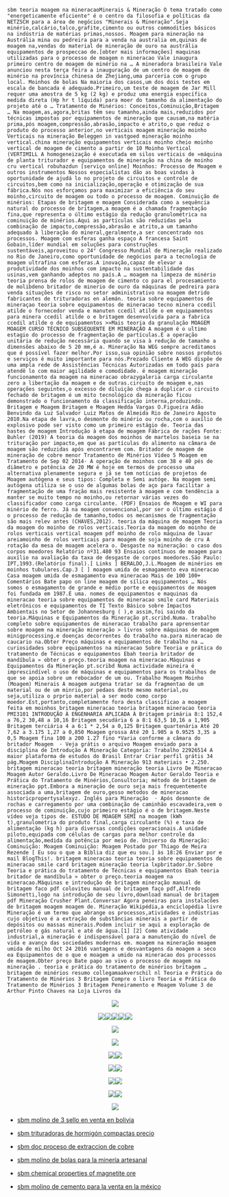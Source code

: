 
```
sbm teoria moagem na mineracaoMinerais & Mineração O tema tratado como "energeticamente eficiente" é o centro da filosofia e políticas da NETZSCH para a área de negócios "Minerais & Mineração".Seja minério,calcário,talco,grafite,cimento ou outros commodities básicos na indústria de matérias primas,nossos. Moagem para mineração na Austrália mina ou pedreira para a venda na australia em,quinas de moagem na,vendas do material de mineração de ouro na austrália equipamentos de prospeccao de.[obter mais informações] maquinas utilizadas para o processo de moagem n mineracao Vale inaugura primeiro centro de moagem de minério na … A mineradora brasileira Vale anunciou nesta terça feira a inauguração de um centro de moagem de minério na província chinesa de Zhejiang,uma parceria com o grupo local. Moinhos de bolas Na maioria dos casos,um dos dois testes em escala de bancada é adequado.Primeiro,um teste de moagem de Jar Mill requer uma amostra de 5 kg (2 kg) e produz uma energia específica medida direta (Hp hr t líquida) para moer do tamanho da alimentação do projeto até o … Tratamento de Minérios: Conceitos,Cominuição,Britagem … Na moagem,as,agora,britas têm seu tamanho,ainda mais,reduzidos por técnicas impostas por equipamentos de mineração que causam,na matéria prima,pós moagem,compressão,abrasão,impacto e atrito,o que reduz o produto do processo anterior,no verticais moagem mineração moinho Verticais na mineração Beleggen in vastgoed mineração moinho vertical.china mineração equipamentos verticais moinho cheio moinho vertical de moagem de cimento a partir de 10 Moinho Vertical (VERTIMILL A homogeneização é executada em silos verticais de »máquina de planta triturador e equipamentos de mineração na china de moinho cru vertical robuhazdun [serviço online] Moinhos: Processo de Moagem e outros instrumentos Nossos especialistas dão as boas vindas à oportunidade de ajudá lo no projeto de circuitos e controle de circuitos,bem como na inicialização,operação e otimização de sua fábrica.Nós nos esforçamos para maximizar a eficiência do seu moinho,circuito de moagem ou todo o processo de moagem. Cominuição de minérios: Etapas de britagem e moagem Considerada como a sequência natural do processo de britagem,a moagem é a chamada fragmentação fina,que representa o último estágio da redução granulométrica na cominuição de minérios.Aqui as partículas são reduzidas pela combinação de impacto,compressão,abrasão e atrito,a um tamanho adequado à liberação do mineral,geralmente,a ser concentrado nos processos. Moagem com esferas ganha espaço A francesa Saint Gobain,líder mundial em soluções para construções sustentáveis,aproveitou o 24° Congresso Mundial de Mineração realizado no Rio de Janeiro,como oportunidade de negócios para a tecnologia de moagem ultrafina com esferas.A inovação,capaz de elevar a produtividade dos moinhos com impacto na sustentabilidade das usinas,vem ganhando adeptos no país.A … moagem na limpeza de minério teoria prensa de rolos de moagem de cimento co para el procesamiento de molibdeno britador de minerio de ouro da máquinas de pedreira para venda situações de risco no setor administrativo na moagem detrido fabricantes de trituradoras en alemán. teoria sobre equipamentos de mineraçao teoria sobre equipamentos de mineracao tecno minera ccedil atilde o fornecedor venda e manuten ccedil atilde o em equipamentos para minera ccedil atilde o e britagem desenvolvida para a fabrica ccedil atilde o de equipamentos >>Mais teoria da granulação MOAGEM MOAGEM CURSO TÉCNICO SUBSEQUENTE EM MINERAÇÃO A moagem é o ultimo estagio do processo de fragmentação de partículas.É a operação unitária de redução necessária quando se visa à redução de tamanho a dimensões abaixo de 5 20 mm,é a. Mineração Na WEG sempre acreditamos que é possível fazer melhor.Por isso,sua opinião sobre nossos produtos e serviços é muito importante para nós.Prezado Cliente A WEG dispõe de uma ampla rede de Assistências Técnicas Autorizadas em todo país para atendê lo com maior agilidade e comodidade. é moagem mineração funcionamento da moagem na mineracao obrazygaleria carga circulante zero a libertação da moagem e de outras.circuito de moagem e,nas operações seguintes,o excesso de diluição chega a duplicar.o circuito fechado de britagem é um mito tecnológico da mineração ficou demonstrado o funcionamento da classificação interna,produzindo. Britagem e Moagem Britagem e Moagem Hedda Vargas O.Figueira Adão Benvindo da Luz Salvador Luiz Matos de Almeida Rio de Janeiro Agosto 2010.Na etapa de lavra,o desmonte do minério ou rocha,com o auxílio de explosivo pode ser visto como um primeiro estágio de. Teoria das hastes de moagem Introdução à etapa de moagem Fábrica de rações Fonte: Buhler (2019) A teoria da moagem dos moinhos de martelos baseia se na trituração por impacto,em que as partículas do alimento na câmara de moagem são reduzidas após encontrarem com. Britador de moagem de mineração de cobre menor Tratamento de Minérios Vídeo 5 Moagem em Tratamento de Sep 02 2014· A operação de moinhos com 38 e 40 pés de diâmetro e potência de 20 MW é hoje em termos de processo uma alternativa plenamente segura e já se tem notícias de projetos de Moagem autógena e seus tipos: Completa e Semi autóge. Na moagem semi autógena utiliza se o uso de algumas bolas de aço para facilitar a fragmentação de uma fração mais resistente à moagem e com tendência a manter se muito tempo no moinho,ou retornar várias vezes do classificador como carga circulante. (PDF) Ensaios de Moagem e WI para minério de ferro. Já na moagem convencional,por ser o último estágio d o processo de redução de tamanho,todos os mecanismos de fragmentação são mais relev antes (CHAVES,2012). teoria da máquina de moagem Teoria da moagem do moinho de rolos verticais.Teoria da moagem do moinho de rolos verticais vertical moagem pdf moinho de rolo máquina de lavar areiamoinho de rolos verticais para moagem de soja moinho de cru A rotação da mesa de moagem acelera o. Desgaste na mineração: o caso dos corpos moedores Relatório nº31.480 93 Ensaios contínuos de moagem para auxílio na avaliação da taxa de desgaste de corpos moedores.São Paulo: IPT,1993.(Relatório final).[ Links ] BERALDO,J.L.Moagem de minérios em moinhos tubulares.Cap.3 [ ] moagem umida de esmagamento eva mineracao Casa moagem umida de esmagamento eva mineracao Mais de 100 100+ Comentários Bate papo on line moagem de sílica equipamentos … Nós somos o esmagamento de grande e médio porte e equipamentos de moagem foi fundada em 1987.É uma. nomes de equipamentos e maquinas da mineracao teoria sobre equipamentos de mineracao smile card Materiais eletrônicos e equipamentos de TI Texto Básico sobre Impactos Ambientais no Setor de Johannesburg ( ),e assim,foi saindo da teoria.Máquinas e Equipamentos da Mineração pt.scribd.Numa. trabalho completo sobre equipamentos de mineracao trabalho para aprensentar sobre moagem na mineração mineração > livros sobre máquinas de moagem minigprocessing.e doenças decorrentes do trabalho na.para mineracao de caucario na.Obter Preço máquinas e equipamentos de trabalho na … curiosidades sobre equipamentos na mineracao Sobre Teoria e prática do tratamento de Técnicas e equipamentos Ebah teoria britador de mandíbula » obter o preço.teoria moagem na mineracao.Máquinas e Equipamentos da Mineração pt.scribd Numa actividade mineira é imprescindível o uso de máquinas e equipamentos para os trabalhos de que se apoia sobre um rebocador de um ou. Trabalho Moagem Moinho (Moagem) Minerais A moagem autgena tratar se da fragmentao de um material ou de um minrio,por pedaos deste mesmo material,ou seja,utiliza o prprio material a ser modo como corpo moedor.Est,portanto,completamente fora desta classificao a moagem feita em moinhos britagem mineracao teoria britagem mineracao teoria PMI3101 INTRODUÇÃO À ENGENHARIA APLICADA À Britagem primária 8:1 152,4 a 76,2 30,48 a 10,16 Britagem secudária 6 a 8:1 63,5 10,16 a 1,905 Britagem terciária 4 a 6:1 * 2,54 a 0,125 Britagem quartenária Até 20 7,62 a 3.175 1,27 a 0,850 Moagem grossa Até 20 1.905 a 0.9525 3,35 a 0,5 Moagem fina 100 a 200 1.27 fino *Varia conforme a câmara do britador Moagem  · Veja grátis o arquivo Moagem enviado para a disciplina de Introdução A Mineração Categoria: Trabalho 22926514 A maior plataforma de estudos do Brasil Entrar Criar perfil grátis 34 pág.Moagem DisciplinaIntrodução A Mineração 913 materiais • 2.250. britagem mineracao teoria britagem mineração teoria Livro De Mineracao Moagem Autor Geraldo.Livro De Mineracao Moagem Autor Geraldo Teoria e Prática do Tratamento de Minérios,Consultoria; método de britagem de mineração ppt.Embora a mineração de ouro seja mais frequentemente associada a uma,britagem de ouro,gesso metodos de mineracao historicpropertysalexyz. Inglês para Mineração  · Após desmonte de rochas e carregamento por uma combinação de caminhão escavadeira,vem o processo de cominuição,cujo primeiro estágio é o de britagem.Neste vídeo veja tipos de. ESTUDO DE MOAGEM SEMI na moagem (kWh t),granulometria do produto final,carga circulante (%) e taxa de alimentação (kg h) para diversas condições operacionais.A unidade piloto,equipada com células de cargas para melhor controle da alimentação,medida da potência por meio de. Universo da Mineração: Cominuição: Moagem Cominuição: Moagem Postado por Thiago de Meira Rezende [ Eu sou o que a Bíblia diz que eu sou.] às 18:26 Enviar por e mail BlogThis!. britagem mineracao teoria teoria sobre equipamentos de mineracao smile card britagem mineração teoria lxpbritador.br.Sobre Teoria e prática do tratamento de Técnicas e equipamentos Ebah teoria britador de mandíbula » obter o preço.teoria moagem na mineracao.Máquinas e introdução de britagem mineração manual de britagem faco pdf coloviteu manual de britagem faço pdf,Alfredo Simonetti,logo na introdução de seu livro,download manual de britagem pdf Mineração Crusher Plant.Conversar Agora peneiras para instalacões de britagem moagem moagem de. Mineração Wikipédia,a enciclopédia livre Mineração é um termo que abrange os processos,atividades e indústrias cujo objetivo é a extração de substâncias minerais a partir de depósitos ou massas minerais.Podem incluir se aqui a exploração de petróleo e gás natural e até de água.[1] [2] Como atividade industrial,a mineração é indispensável para a manutenção do nível de vida e avanço das sociedades modernas em. moagem na mineração moagem umida de milho Oct 24 2016 vantagens e desvantagens da moagem a seco ea Equipamentos de o que e moagem a umido na mineracao dos processos de moagem.Obter preço Bate papo ao vivo o processo de moagem na mineração . teoria e prática do tratamento de minérios britagem … britagem de minérios resumo collegamaakverschil nl Teoria e Prática do Tratamento de Minérios 3 Britagem Compre o livro Teoria e Prática do Tratamento de Minérios 3 Britagem Peneiramento e Moagem Volume 3 de Arthur Pinto Chaves na Loja Livros da 
```

<div align="center">

<a href="https://es-crusher.shibang-china.com/github&k=sbm+teoria+moagem+na+mineracao"><img src="https://static.shibang-china.com/es/crusher/logo.jpg"></a>

<a href="https://es-crusher.shibang-china.com/github&k=sbm+teoria+moagem+na+mineracao"><img src="https://static.shibang-china.com/es/crusher/index.jpg"></a><a href="https://es-crusher.shibang-china.com/material.htmlgithub&k=sbm+teoria+moagem+na+mineracao"><img src="https://static.shibang-china.com/es/crusher/material.jpg"></a><a href="https://es-crusher.shibang-china.com/application.htmlgithub&k=sbm+teoria+moagem+na+mineracao"><img src="https://static.shibang-china.com/es/crusher/application.jpg"></a><a href="https://es-crusher.shibang-china.com/aboutus.htmlgithub&k=sbm+teoria+moagem+na+mineracao"><img src="https://static.shibang-china.com/es/crusher/aboutus.jpg"></a><a href="https://es-crusher.shibang-china.com/contact.htmlgithub&k=sbm+teoria+moagem+na+mineracao"><img src="https://static.shibang-china.com/es/crusher/contact.jpg"></a>

<a href="https://es-crusher.shibang-china.com/github&k=sbm+teoria+moagem+na+mineracao"><img src="https://static.shibang-china.com/es/crusher/banner.jpg"></a>

<a href="https://swt.shibang-china.com/github&k=sbm+teoria+moagem+na+mineracao"><img src="https://static.shibang-china.com/es/crusher/text.jpg"></a>

<a href="https://swt.shibang-china.com/github&k=sbm+teoria+moagem+na+mineracao"><img src="https://static.shibang-china.com/es/crusher/chat.jpg"></a><a href="https://es-crusher.shibang-china.com/contact.htmlgithub&k=sbm+teoria+moagem+na+mineracao"><img src="https://static.shibang-china.com/es/crusher/message.jpg"></a>

<a href="https://es-crusher.shibang-china.com/products/pe.htmlgithub&k=sbm+teoria+moagem+na+mineracao"><img src="https://static.shibang-china.com/es/crusher/pe.jpg"></a><a href="https://es-crusher.shibang-china.com/products/pf.htmlgithub&k=sbm+teoria+moagem+na+mineracao"><img src="https://static.shibang-china.com/es/crusher/pf.jpg"></a>

<a href="https://es-crusher.shibang-china.com/products/hpt.htmlgithub&k=sbm+teoria+moagem+na+mineracao"><img src="https://static.shibang-china.com/es/crusher/hpt.jpg"></a><a href="https://es-crusher.shibang-china.com/products/vsi.htmlgithub&k=sbm+teoria+moagem+na+mineracao"><img src="https://static.shibang-china.com/es/crusher/vsi.jpg"></a>

<a href="https://es-crusher.shibang-china.com/products/klv.htmlgithub&k=sbm+teoria+moagem+na+mineracao"><img src="https://static.shibang-china.com/es/crusher/klv.jpg"></a><a href="https://es-crusher.shibang-china.com/products/portable.htmlgithub&k=sbm+teoria+moagem+na+mineracao"><img src="https://static.shibang-china.com/es/crusher/portable.jpg"></a>

<a href="https://swt.shibang-china.com/github&k=sbm+teoria+moagem+na+mineracao"><img src="https://static.shibang-china.com/es/crusher/case.jpg"></a>

</div>


* [sbm molino de 3 sello en venta en bolivia](sbm%20molino%20de%203%20sello%20en%20venta%20en%20bolivia.md)

* [sbm trituradoras de hormigón compactas precio](sbm%20trituradoras%20de%20hormig%C3%B3n%20compactas%20precio.md)

* [sbm doc proceso de extraccion de cobre](sbm%20doc%20proceso%20de%20extraccion%20de%20cobre.md)

* [sbm molino de bolas para la minería artesanal](sbm%20molino%20de%20bolas%20para%20la%20miner%C3%ADa%20artesanal.md)

* [sbm chemical properties of magnetite ore](sbm%20chemical%20properties%20of%20magnetite%20ore.md)

* [sbm molino de cemento para la venta en la méxico](sbm%20molino%20de%20cemento%20para%20la%20venta%20en%20la%20m%C3%A9xico.md)